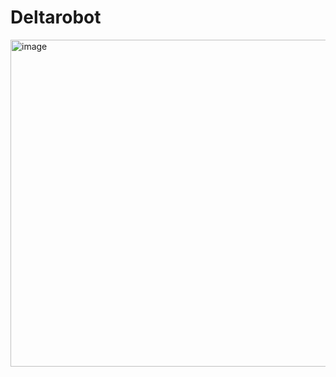 # Deltarobot

<img width="800" height="523" alt="image" src="https://github.com/user-attachments/assets/23beb2e9-8f24-4c08-8fb6-f429caf5232a" />
